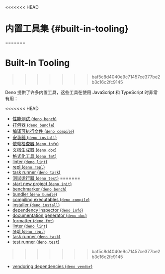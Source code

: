 <<<<<<< HEAD
# 内置工具集 {#built-in-tooling}
=======
# Built-In Tooling
>>>>>>> baf5c8d4040e9c71457ce377be2b3c16c2fc9145

Deno 提供了许多内置工具，这些工具在使用 JavaScript 和 TypeScript 时非常有用：

<<<<<<< HEAD
- [性能测试 (`deno bench`)](./tools/benchmarker.md)
- [打包器 (`deno bundle`)](./tools/bundler.md)
- [编译可执行文件 (`deno compile`)](./tools/compiler.md)
- [安装器 (`deno install`)](./tools/script_installer.md)
- [依赖检查器 (`deno info`)](./tools/dependency_inspector.md)
- [文档生成器 (`deno doc`)](./tools/documentation_generator.md)
- [格式化工具 (`deno fmt`)](./tools/formatter.md)
- [linter (`deno lint`)](./tools/linter.md)
- [repl (`deno repl`)](./tools/repl.md)
- [task runner (`deno task`)](./tools/task_runner.md)
- [测试运行器 (`deno test`)](./testing.md)
=======
- [start new project (`deno init`)](./tools/init.md)
- [benchmarker (`deno bench`)](./tools/benchmarker.md)
- [bundler (`deno bundle`)](./tools/bundler.md)
- [compiling executables (`deno compile`)](./tools/compiler.md)
- [installer (`deno install`)](./tools/script_installer.md)
- [dependency inspector (`deno info`)](./tools/dependency_inspector.md)
- [documentation generator (`deno doc`)](./tools/documentation_generator.md)
- [formatter (`deno fmt`)](./tools/formatter.md)
- [linter (`deno lint`)](./tools/linter.md)
- [repl (`deno repl`)](./tools/repl.md)
- [task runner (`deno task`)](./tools/task_runner.md)
- [test runner (`deno test`)](./basics/testing.md)
>>>>>>> baf5c8d4040e9c71457ce377be2b3c16c2fc9145
- [vendoring dependencies (`deno vendor`)](./tools/vendor.md)
